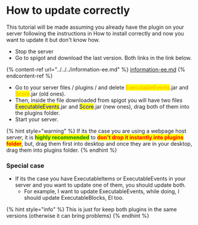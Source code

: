 # How to update correctly

This tutorial will be made assuming you already have the plugin on your server following the instructions in How to install correctly and now you want to update it but don't know how.

* Stop the server
* Go to spigot and download the last version. Both links in the link below.

{% content-ref url="../../../information-ee.md" %}
[information-ee.md](../../../information-ee.md)
{% endcontent-ref %}

* Go to your server files / plugins / and delete <mark style="color:orange;">ExecutableEvents</mark>.jar and <mark style="color:orange;">Score</mark>.jar (old ones).
* Then, inside the file downloaded from spigot you will have two files <mark style="color:blue;">ExecutableEvents</mark>.jar and <mark style="color:blue;">Score</mark>.jar (new ones), drag both of them into the plugins folder.&#x20;
* Start your server.

{% hint style="warning" %}
If its the case you are using a webpage host server, it is <mark style="color:green;">**highly recommended**</mark> to <mark style="color:red;">**don't drop it instantly into plugins folder**</mark>, but, drag them first into desktop and once they are in your desktop, drag them into plugins folder.
{% endhint %}

### Special case

* If its the case you have ExecutableItems or ExecutableEvents in your server and you want to update one of them, you should update both.
  * For example, I want to update ExecutableEvents, while doing, I should update ExecutableBlocks, EI too.

{% hint style="info" %}
This is just for keep both plugins in the same versions (otherwise it can bring problems)
{% endhint %}


